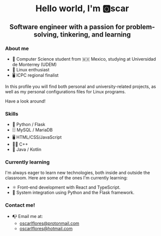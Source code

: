<h1 align=center>Hello world, I'm 🅾️scar</h1>
<h2 align=center>Software engineer with a passion for problem-solving, tinkering, and learning</h2>

### About me
- 💛 Computer Science student from 🇲🇽 Mexico, studying at Universidad de Monterrey (UDEM)
- 🐧 Linux enthusiast
- 🖥️ ICPC regional finalist

In this profile you will find both personal and university-related projects, as well as my personal configurations files for Linux programs.

Have a look around!

### Skills
- 🐍 Python / Flask
- 🗄️ MySQL / MariaDB
- 🖥️ HTML/CSS/JavaScript
- 🏋️‍♂️ C++
- 📱 Java / Kotlin

### Currently learning
I'm always eager to learn new technologies, both inside and outside the classroom. Here are some of the ones I'm currently learning:
- ⚛️ Front-end development with React and TypeScript.
- 🔗 System integration using Python and the Flask framework.

### Contact me!
- 📭 Email me at:
  - oscarlflores@protonmail.com
  - oscarlflores@hotmail.com
